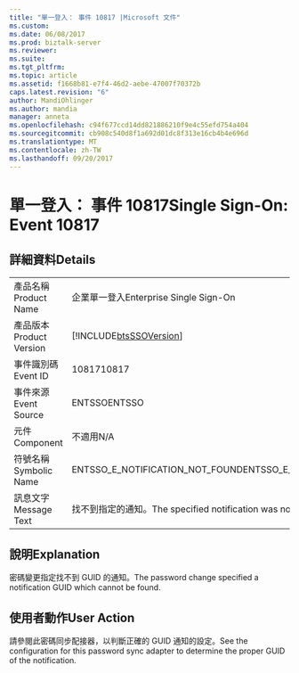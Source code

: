 ```yaml
---
title: "單一登入： 事件 10817 |Microsoft 文件"
ms.custom: 
ms.date: 06/08/2017
ms.prod: biztalk-server
ms.reviewer: 
ms.suite: 
ms.tgt_pltfrm: 
ms.topic: article
ms.assetid: f1668b81-e7f4-46d2-aebe-47007f70372b
caps.latest.revision: "6"
author: MandiOhlinger
ms.author: mandia
manager: anneta
ms.openlocfilehash: c94f677ccd14dd821886210f9e4c55efd754a404
ms.sourcegitcommit: cb908c540d8f1a692d01dc8f313e16cb4b4e696d
ms.translationtype: MT
ms.contentlocale: zh-TW
ms.lasthandoff: 09/20/2017
---
```

# <a name="single-sign-on-event-10817"></a><span data-ttu-id="33dda-102">單一登入： 事件 10817</span><span class="sxs-lookup"><span data-stu-id="33dda-102">Single Sign-On: Event 10817</span></span>
## <a name="details"></a><span data-ttu-id="33dda-103">詳細資料</span><span class="sxs-lookup"><span data-stu-id="33dda-103">Details</span></span>  
  
|||  
|-|-|  
|<span data-ttu-id="33dda-104">產品名稱</span><span class="sxs-lookup"><span data-stu-id="33dda-104">Product Name</span></span>|<span data-ttu-id="33dda-105">企業單一登入</span><span class="sxs-lookup"><span data-stu-id="33dda-105">Enterprise Single Sign-On</span></span>|  
|<span data-ttu-id="33dda-106">產品版本</span><span class="sxs-lookup"><span data-stu-id="33dda-106">Product Version</span></span>|[!INCLUDE[btsSSOVersion](../includes/btsssoversion-md.md)]|  
|<span data-ttu-id="33dda-107">事件識別碼</span><span class="sxs-lookup"><span data-stu-id="33dda-107">Event ID</span></span>|<span data-ttu-id="33dda-108">10817</span><span class="sxs-lookup"><span data-stu-id="33dda-108">10817</span></span>|  
|<span data-ttu-id="33dda-109">事件來源</span><span class="sxs-lookup"><span data-stu-id="33dda-109">Event Source</span></span>|<span data-ttu-id="33dda-110">ENTSSO</span><span class="sxs-lookup"><span data-stu-id="33dda-110">ENTSSO</span></span>|  
|<span data-ttu-id="33dda-111">元件</span><span class="sxs-lookup"><span data-stu-id="33dda-111">Component</span></span>|<span data-ttu-id="33dda-112">不適用</span><span class="sxs-lookup"><span data-stu-id="33dda-112">N/A</span></span>|  
|<span data-ttu-id="33dda-113">符號名稱</span><span class="sxs-lookup"><span data-stu-id="33dda-113">Symbolic Name</span></span>|<span data-ttu-id="33dda-114">ENTSSO_E_NOTIFICATION_NOT_FOUND</span><span class="sxs-lookup"><span data-stu-id="33dda-114">ENTSSO_E_NOTIFICATION_NOT_FOUND</span></span>|  
|<span data-ttu-id="33dda-115">訊息文字</span><span class="sxs-lookup"><span data-stu-id="33dda-115">Message Text</span></span>|<span data-ttu-id="33dda-116">找不到指定的通知。</span><span class="sxs-lookup"><span data-stu-id="33dda-116">The specified notification was not found.</span></span>|  
  
## <a name="explanation"></a><span data-ttu-id="33dda-117">說明</span><span class="sxs-lookup"><span data-stu-id="33dda-117">Explanation</span></span>  
 <span data-ttu-id="33dda-118">密碼變更指定找不到 GUID 的通知。</span><span class="sxs-lookup"><span data-stu-id="33dda-118">The password change specified a notification GUID which cannot be found.</span></span>  
  
## <a name="user-action"></a><span data-ttu-id="33dda-119">使用者動作</span><span class="sxs-lookup"><span data-stu-id="33dda-119">User Action</span></span>  
 <span data-ttu-id="33dda-120">請參閱此密碼同步配接器，以判斷正確的 GUID 通知的設定。</span><span class="sxs-lookup"><span data-stu-id="33dda-120">See the configuration for this password sync adapter to determine the proper GUID of the notification.</span></span>